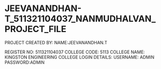 # JEEVANANDHAN-T_511321104037_NANMUDHALVAN_PROJECT_FILE
PROJECT CREATED BY:
NAME:JEEVANANDHAN.T


REGISTER NO: 511321104037
COLLEGE CODE: 5113
COLLEGE NAME: KINGSTON ENGINEERING COLLEGE
LOGIN DETAILS:
USERNAME: ADMIN
PASSWORD:ADMIN
